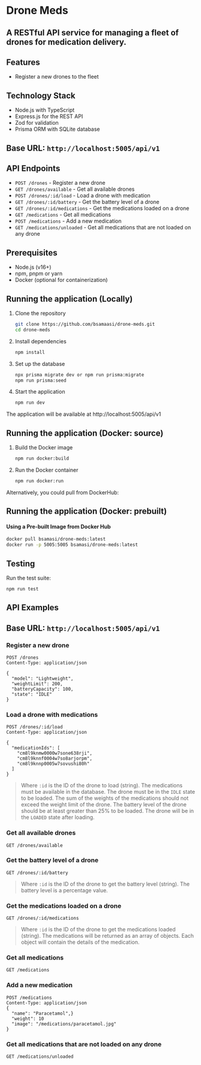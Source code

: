# Drone Meds

## A RESTful API service for managing a fleet of drones for medication delivery.

## Features
- Register a new drones to the fleet


## Technology Stack
- Node.js with TypeScript
- Express.js for the REST API
- Zod for validation
- Prisma ORM with SQLite database

## Base URL: `http://localhost:5005/api/v1`

## API Endpoints
- `POST /drones` - Register a new drone
- `GET /drones/available` - Get all available drones
- `POST /drones/:id/load` - Load a drone with medication
- `GET /drones/:id/battery` - Get the battery level of a drone
- `GET /drones/:id/medications` - Get the medications loaded on a drone
- `GET /medications` - Get all medications
- `POST /medications` - Add a new medication
- `GET /medications/unloaded` - Get all medications that are not loaded on any drone

## Prerequisites
- Node.js (v16+)
- npm, pnpm or yarn
- Docker (optional for containerization)

## Running the application (Locally)
1. Clone the repository
    ```bash 
    git clone https://github.com/bsamaasi/drone-meds.git
    cd drone-meds
    ```

2. Install dependencies
    ```bash
    npm install
    ```
   
3. Set up the database
    ```bash
    npx prisma migrate dev or npm run prisma:migrate
    npm run prisma:seed
    ```
   
4. Start the application
    ```bash
    npm run dev
    ```
The application will be available at http://localhost:5005/api/v1

## Running the application (Docker: source)

1. Build the Docker image
   ```bash
   npm run docker:build
   ```
2. Run the Docker container
   ```bash
   npm run docker:run
   ```
Alternatively, you could pull from DockerHub:
## Running the application (Docker: prebuilt)
#### Using a Pre-built Image from Docker Hub
   ```bash
   docker pull bsamasi/drone-meds:latest
   docker run -p 5005:5005 bsamasi/drone-meds:latest
   ```

## Testing

Run the test suite:
   ```bash
   npm run test
   ```

## API Examples
## Base URL: `http://localhost:5005/api/v1`

### Register a new drone
```curl
POST /drones
Content-Type: application/json

{
  "model": "Lightweight",
  "weightLimit": 200,
  "batteryCapacity": 100,
  "state": "IDLE"
}
```

### Load a drone with medications
```curl
POST /drones/:id/load
Content-Type: application/json

{
  "medicationIds": [
    "cm8l9knmw0000w7sone638rji", 
    "cm8l9knnf0004w7so8arjorpm", 
    "cm8l9knnp0005w7sovushi80h"
  ]
}
```
> Where `:id` is the ID of the drone to load (string). 
> The medications must be available in the database.
> The drone must be in the `IDLE` state to be loaded.
> The sum of the weights of the medications should not exceed the weight limit of the drone.
> The battery level of the drone should be at least greater than 25% to be loaded.
> The drone will be in the `LOADED` state after loading.

### Get all available drones
```curl
GET /drones/available
```

### Get the battery level of a drone
```curl
GET /drones/:id/battery
```
> Where `:id` is the ID of the drone to get the battery level (string).
> The battery level is a percentage value.

### Get the medications loaded on a drone
```curl
GET /drones/:id/medications
```
> Where `:id` is the ID of the drone to get the medications loaded (string).
> The medications will be returned as an array of objects.
> Each object will contain the details of the medication.

### Get all medications
```curl
GET /medications
```

### Add a new medication
```curl
POST /medications
Content-Type: application/json
{
  "name": "Paracetamol",}
  "weight": 10
  "image": "/medications/paracetamol.jpg"
}
```

### Get all medications that are not loaded on any drone
```curl
GET /medications/unloaded
```